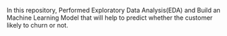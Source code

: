 In this repository, Performed Exploratory Data Analysis(EDA) and Build an Machine Learning Model that will help to predict whether the customer likely to churn or not.
